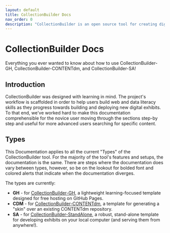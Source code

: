 ```yaml
---
layout: default
title: CollectionBuilder Docs
nav_order: 0
description: "CollectionBuilder is an open source tool for creating digital collection and exhibit websites that are driven by metadata and powered by modern static web technology."
---
```


# CollectionBuilder Docs

Everything you ever wanted to know about how to use CollectionBuilder-GH, CollectionBuilder-CONTENTdm, and CollectionBuilder-SA!

## Introduction

CollectionBuilder was designed with learning in mind. The project's workflow is scaffolded in order to help users  build web and data literacy skills as they progress towards building and deploying new digital exhibits. To that end, we've worked hard to make this documentation comprehensible for the novice user moving through the sections step-by step and useful for more advanced users searching for specific content.

## Types

This Documentation applies to all the current "Types" of the CollectionBuilder tool. 
For the majority of the tool's features and setups, the documentation is the same. 
There are steps where the documentation does vary between types, however, so be on the lookout for bolded font and colored alerts that indicate when the documentation diverges. 

The types are currently: 

- **GH** - for [CollectionBuilder-GH](https://github.com/CollectionBuilder/collectionbuilder-gh), a lightweight learning-focused template designed for free hosting on GitHub Pages.
- **CDM** - for [CollectionBuilder-CONTENTdm](https://github.com/CollectionBuilder/collectionbuilder-contentdm), a template for generating a "skin" over an existing CONTENTdm repository.
- **SA** - for [CollectionBuilder-StandAlone](https://github.com/CollectionBuilder/collectionbuilder-sa), a robust, stand-alone template for developing exhibits on your local computer (and serving them from anywhere!).
